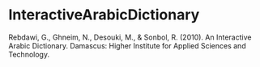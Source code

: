 # InteractiveArabicDictionary

Rebdawi, G., Ghneim, N., Desouki, M., & Sonbol, R. (2010). An Interactive Arabic Dictionary. Damascus: Higher Institute for Applied Sciences and Technology.

